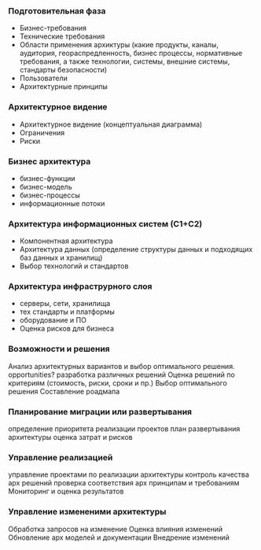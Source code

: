 ### Подготовительная фаза
* Бизнес-требования
* Технические требования
* Области применения архиктуры (какие продукты, каналы, аудитория, геораспредленность, бизнес процессы, нормативные требования, а также технологии, системы, внешние системы, стандарты безопасности)
* Пользователи
* Архитектурные принципы

### Архитектурное видение
* Архитектурное видение (концептуальная диаграмма)
* Ограничения
* Риски

### Бизнес архитектура
* бизнес-функции
* бизнес-модель
* бизнес-процессы
* информационные потоки

### Архитектура информационных систем (С1+С2)
* Компонентная архитектура
* Архитектура данных (определение структуры данных и подходящих баз данных и хранилищ)
* Выбор технологий и стандартов

### Архитектура инфраструрного слоя
* серверы, сети, хранилища
* тех стандарты и платформы
* оборудование и ПО
* Оценка рисков для бизнеса

### Возможности и решения
Анализ архитектурных вариантов и выбор оптимального решения.
opportunities?
разработка различных решений
Оценка решений по критериям (стоимость, риски, сроки и пр.)
Выбор оптимального решения
Составление роадмапа

### Планирование миграции или развертывания
определение приоритета реализации проектов
план развертывания архитектуры
оценка затрат и рисков

### Управление реализацией
управление проектами по реализации архитектуры
контроль качества арх решений
проверка соответствия арх принципам и требованиям
Мониторинг и оценка результатов

### Управление измененими архитектуры
Обработка запросов на изменение
Оценка влияния изменений
Обновление арх моделей и документации
Внедрение изменений